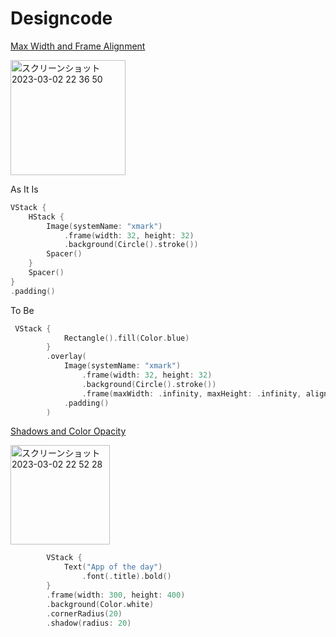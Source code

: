 # Designcode

[Max Width and Frame Alignment](https://designcode.io/swiftui-handbook-max-width-and-frame-alignment)

<img width="184" alt="スクリーンショット 2023-03-02 22 36 50" src="https://user-images.githubusercontent.com/47273077/222443899-8a11a3c8-f104-4a07-854d-1b9399db4667.png">

As It Is
```swift
VStack {
	HStack {
		Image(systemName: "xmark")
			.frame(width: 32, height: 32)
			.background(Circle().stroke())
		Spacer()
	}
	Spacer()
}
.padding()
```

To Be
```swift
 VStack {
            Rectangle().fill(Color.blue)
        }
        .overlay(
            Image(systemName: "xmark")
                .frame(width: 32, height: 32)
                .background(Circle().stroke())
                .frame(maxWidth: .infinity, maxHeight: .infinity, alignment: .topTrailing)
            .padding()
        )
```

[Shadows and Color Opacity](https://designcode.io/swiftui-handbook-shadows-and-color-opacity)

<img width="159" alt="スクリーンショット 2023-03-02 22 52 28" src="https://user-images.githubusercontent.com/47273077/222447514-8049d407-0d0e-4950-a6f7-8fcc91c53815.png">

```swift
        VStack {
            Text("App of the day")
                .font(.title).bold()
        }
        .frame(width: 300, height: 400)
        .background(Color.white)
        .cornerRadius(20)
        .shadow(radius: 20)
```
